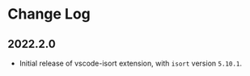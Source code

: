 # Change Log

## 2022.2.0

-   Initial release of vscode-isort extension, with `isort` version `5.10.1`.
